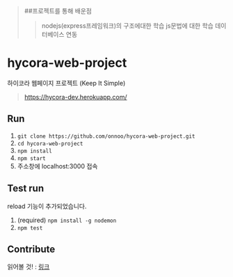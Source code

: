 > ##프로젝트를 통해 배운점
> > nodejs(express프레임워크)의 구조에대한 학습
> > js문법에 대한 학습
> > 데이터베이스 연동
 
# hycora-web-project

하이코라 웹페이지 프로젝트 (Keep It Simple)

> https://hycora-dev.herokuapp.com/

## Run

1. `git clone https://github.com/onnoo/hycora-web-project.git`
2. `cd hycora-web-project`
3. `npm install`
4. `npm start`
5. 주소창에 localhost:3000 접속

## Test run

reload 기능이 추가되었습니다.

1. (required) `npm install -g nodemon`
2. `npm test`

## Contribute

읽어볼 것! : [링크](https://github.com/onnoo/hycora-web-project/wiki/%ED%98%91%EC%97%85-%EB%B0%A9%EB%B2%95-(Fork%EC%99%80-Pull-request))
